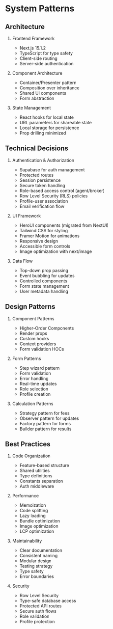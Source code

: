 # System Patterns

## Architecture
1. Frontend Framework
   - Next.js 15.1.2
   - TypeScript for type safety
   - Client-side routing
   - Server-side authentication

2. Component Architecture
   - Container/Presenter pattern
   - Composition over inheritance
   - Shared UI components
   - Form abstraction

3. State Management
   - React hooks for local state
   - URL parameters for shareable state
   - Local storage for persistence
   - Prop drilling minimized

## Technical Decisions
1. Authentication & Authorization
   - Supabase for auth management
   - Protected routes
   - Session persistence
   - Secure token handling
   - Role-based access control (agent/broker)
   - Row Level Security (RLS) policies
   - Profile-user association
   - Email verification flow

2. UI Framework
   - HeroUI components (migrated from NextUI)
   - Tailwind CSS for styling
   - Framer Motion for animations
   - Responsive design
   - Accessible form controls
   - Image optimization with next/image

3. Data Flow
   - Top-down prop passing
   - Event bubbling for updates
   - Controlled components
   - Form state management
   - User metadata handling

## Design Patterns
1. Component Patterns
   - Higher-Order Components
   - Render props
   - Custom hooks
   - Context providers
   - Form validation HOCs

2. Form Patterns
   - Step wizard pattern
   - Form validation
   - Error handling
   - Real-time updates
   - Role selection
   - Profile creation

3. Calculation Patterns
   - Strategy pattern for fees
   - Observer pattern for updates
   - Factory pattern for forms
   - Builder pattern for results

## Best Practices
1. Code Organization
   - Feature-based structure
   - Shared utilities
   - Type definitions
   - Constants separation
   - Auth middleware

2. Performance
   - Memoization
   - Code splitting
   - Lazy loading
   - Bundle optimization
   - Image optimization
   - LCP optimization

3. Maintainability
   - Clear documentation
   - Consistent naming
   - Modular design
   - Testing strategy
   - Type safety
   - Error boundaries

4. Security
   - Row Level Security
   - Type-safe database access
   - Protected API routes
   - Secure auth flows
   - Role validation
   - Profile protection